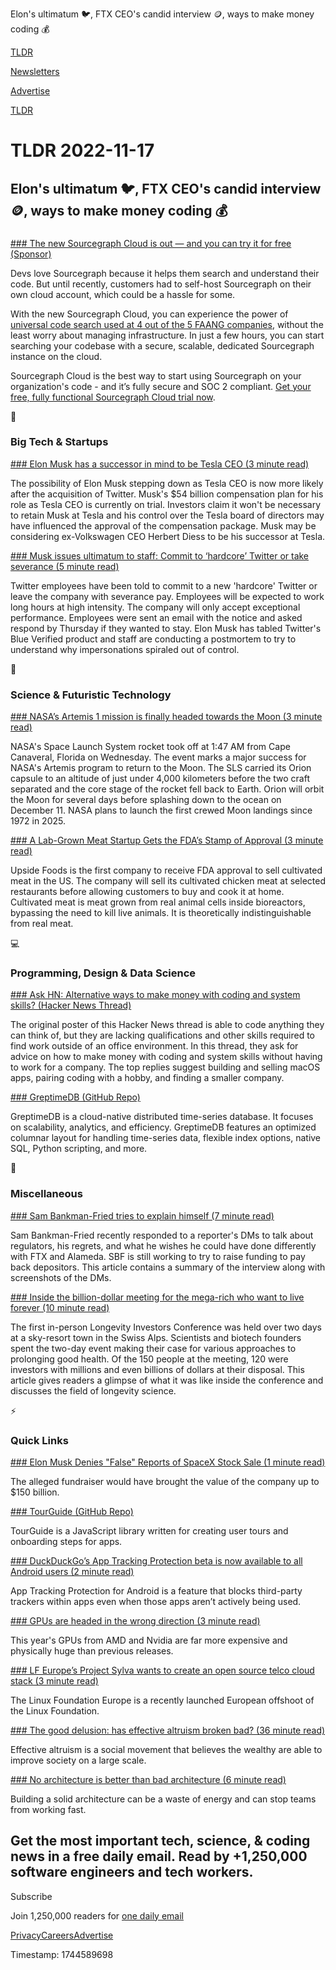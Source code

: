 Elon's ultimatum 🐦, FTX CEO's candid interview 🪙, ways to make money coding 💰

[TLDR](/)

[Newsletters](/newsletters)

[Advertise](https://advertise.tldr.tech/)

[TLDR](/)

# TLDR 2022-11-17

## Elon's ultimatum 🐦, FTX CEO's candid interview 🪙, ways to make money coding 💰

### 

[### The new Sourcegraph Cloud is out — and you can try it for free (Sponsor)](https://signup.sourcegraph.com/?utm_medium=sponsored&amp;utm_source=tldrnewsletter)

Devs love Sourcegraph because it helps them search and understand their code. But until recently, customers had to self-host Sourcegraph on their own cloud account, which could be a hassle for some.

With the new Sourcegraph Cloud, you can experience the power of [universal code search used at 4 out of the 5 FAANG companies](https://about.sourcegraph.com/blog/enterprise-cloud), without the least worry about managing infrastructure. In just a few hours, you can start searching your codebase with a secure, scalable, dedicated Sourcegraph instance on the cloud.

Sourcegraph Cloud is the best way to start using Sourcegraph on your organization's code - and it’s fully secure and SOC 2 compliant. [Get your free, fully functional Sourcegraph Cloud trial now](https://signup.sourcegraph.com/?utm_medium=sponsored&utm_source=tldrnewsletter).

📱

### Big Tech & Startups

[### Elon Musk has a successor in mind to be Tesla CEO (3 minute read)](https://electrek.co/2022/11/16/elon-musk-successor-tesla-ceo/?utm_source=tldrnewsletter)

The possibility of Elon Musk stepping down as Tesla CEO is now more likely after the acquisition of Twitter. Musk's $54 billion compensation plan for his role as Tesla CEO is currently on trial. Investors claim it won't be necessary to retain Musk at Tesla and his control over the Tesla board of directors may have influenced the approval of the compensation package. Musk may be considering ex-Volkswagen CEO Herbert Diess to be his successor at Tesla.

[### Musk issues ultimatum to staff: Commit to ‘hardcore’ Twitter or take severance (5 minute read)](https://archive.ph/Z7o6g#selection-279.19-279.78?utm_source=tldrnewsletter)

Twitter employees have been told to commit to a new 'hardcore' Twitter or leave the company with severance pay. Employees will be expected to work long hours at high intensity. The company will only accept exceptional performance. Employees were sent an email with the notice and asked respond by Thursday if they wanted to stay. Elon Musk has tabled Twitter's Blue Verified product and staff are conducting a postmortem to try to understand why impersonations spiraled out of control.

🚀

### Science & Futuristic Technology

[### NASA’s Artemis 1 mission is finally headed towards the Moon (3 minute read)](https://www.theverge.com/2022/11/16/23461490/nasa-artemis-1-success-launch-sls?utm_source=tldrnewsletter)

NASA's Space Launch System rocket took off at 1:47 AM from Cape Canaveral, Florida on Wednesday. The event marks a major success for NASA's Artemis program to return to the Moon. The SLS carried its Orion capsule to an altitude of just under 4,000 kilometers before the two craft separated and the core stage of the rocket fell back to Earth. Orion will orbit the Moon for several days before splashing down to the ocean on December 11. NASA plans to launch the first crewed Moon landings since 1972 in 2025.

[### A Lab-Grown Meat Startup Gets the FDA’s Stamp of Approval (3 minute read)](https://archive.ph/thuAH?utm_source=tldrnewsletter)

Upside Foods is the first company to receive FDA approval to sell cultivated meat in the US. The company will sell its cultivated chicken meat at selected restaurants before allowing customers to buy and cook it at home. Cultivated meat is meat grown from real animal cells inside bioreactors, bypassing the need to kill live animals. It is theoretically indistinguishable from real meat.

💻

### Programming, Design & Data Science

[### Ask HN: Alternative ways to make money with coding and system skills? (Hacker News Thread)](https://news.ycombinator.com/item?id=33619650)

The original poster of this Hacker News thread is able to code anything they can think of, but they are lacking qualifications and other skills required to find work outside of an office environment. In this thread, they ask for advice on how to make money with coding and system skills without having to work for a company. The top replies suggest building and selling macOS apps, pairing coding with a hobby, and finding a smaller company.

[### GreptimeDB (GitHub Repo)](https://github.com/grepTimeTeam/greptimedb/?utm_source=tldrnewsletter)

GreptimeDB is a cloud-native distributed time-series database. It focuses on scalability, analytics, and efficiency. GreptimeDB features an optimized columnar layout for handling time-series data, flexible index options, native SQL, Python scripting, and more.

🎁

### Miscellaneous

[### Sam Bankman-Fried tries to explain himself (7 minute read)](https://www.vox.com/future-perfect/23462333/sam-bankman-fried-ftx-cryptocurrency-effective-altruism-crypto-bahamas-philanthropy?utm_source=tldrnewsletter)

Sam Bankman-Fried recently responded to a reporter's DMs to talk about regulators, his regrets, and what he wishes he could have done differently with FTX and Alameda. SBF is still working to try to raise funding to pay back depositors. This article contains a summary of the interview along with screenshots of the DMs.

[### Inside the billion-dollar meeting for the mega-rich who want to live forever (10 minute read)](https://archive.ph/m7N5K#selection-317.15-330.0?utm_source=tldrnewsletter)

The first in-person Longevity Investors Conference was held over two days at a sky-resort town in the Swiss Alps. Scientists and biotech founders spent the two-day event making their case for various approaches to prolonging good health. Of the 150 people at the meeting, 120 were investors with millions and even billions of dollars at their disposal. This article gives readers a glimpse of what it was like inside the conference and discusses the field of longevity science.

⚡

### Quick Links

[### Elon Musk Denies "False" Reports of SpaceX Stock Sale (1 minute read)](https://futurism.com/the-byte/elon-musk-denies-spacex-stock-sale?utm_source=tldrnewsletter)

The alleged fundraiser would have brought the value of the company up to $150 billion.

[### TourGuide (GitHub Repo)](https://github.com/sjmc11/tourguide-js?utm_source=tldrnewsletter)

TourGuide is a JavaScript library written for creating user tours and onboarding steps for apps.

[### DuckDuckGo’s App Tracking Protection beta is now available to all Android users (2 minute read)](https://www.theverge.com/2022/11/16/23462053/duckduckgo-app-tracking-tool-beta-android-users?utm_source=tldrnewsletter)

App Tracking Protection for Android is a feature that blocks third-party trackers within apps even when those apps aren’t actively being used.

[### GPUs are headed in the wrong direction (3 minute read)](https://www.theverge.com/2022/11/16/23462949/nvidia-amd-rtx-4080-rdna-3-7900-xt-price-size?utm_source=tldrnewsletter)

This year's GPUs from AMD and Nvidia are far more expensive and physically huge than previous releases.

[### LF Europe’s Project Sylva wants to create an open source telco cloud stack (3 minute read)](https://techcrunch.com/2022/11/15/lf-europes-project-sylva-wants-to-create-an-open-source-telco-cloud-stack/?utm_source=tldrnewsletter)

The Linux Foundation Europe is a recently launched European offshoot of the Linux Foundation.

[### The good delusion: has effective altruism broken bad? (36 minute read)](https://archive.ph/k9zGz?utm_source=tldrnewsletter)

Effective altruism is a social movement that believes the wealthy are able to improve society on a large scale.

[### No architecture is better than bad architecture (6 minute read)](https://rogovoy.me/blog/no-architecture?utm_source=tldrnewsletter)

Building a solid architecture can be a waste of energy and can stop teams from working fast.

## Get the most important tech, science, & coding news in a free daily email. Read by +1,250,000 software engineers and tech workers.

Subscribe

Join 1,250,000 readers for [one daily email](/api/latest/tech)

[Privacy](/privacy)[Careers](https://jobs.ashbyhq.com/tldr.tech)[Advertise](/tech/advertise)

Timestamp: 1744589698
